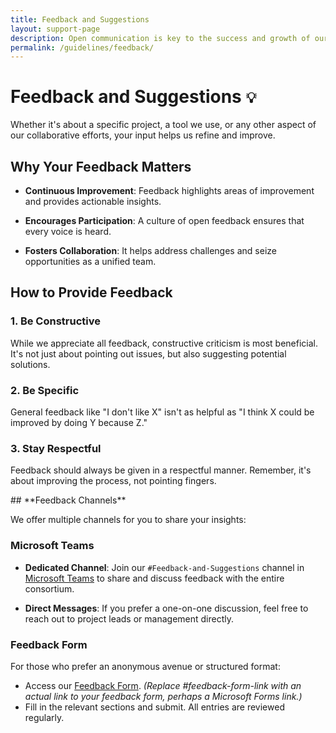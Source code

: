 ```yaml
---
title: Feedback and Suggestions
layout: support-page
description: Open communication is key to the success and growth of our consortium. We value the insights, feedback, and suggestions from every member.
permalink: /guidelines/feedback/
---
```



# **Feedback and Suggestions** `💡`

Whether it's about a specific project, a tool we use, or any other aspect of our collaborative efforts, your input helps us refine and improve.

## **Why Your Feedback Matters**

- **Continuous Improvement**: Feedback highlights areas of improvement and provides actionable insights.
  
- **Encourages Participation**: A culture of open feedback ensures that every voice is heard.
  
- **Fosters Collaboration**: It helps address challenges and seize opportunities as a unified team.

## **How to Provide Feedback**

### **1. Be Constructive**

While we appreciate all feedback, constructive criticism is most beneficial. It's not just about pointing out issues, but also suggesting potential solutions.

### **2. Be Specific**

General feedback like "I don't like X" isn't as helpful as "I think X could be improved by doing Y because Z."

### **3. Stay Respectful**

Feedback should always be given in a respectful manner. Remember, it's about improving the process, not pointing fingers.

<div class="mt-4">
## **Feedback Channels**

We offer multiple channels for you to share your insights:

### **Microsoft Teams**

- **Dedicated Channel**: Join our `#Feedback-and-Suggestions` channel in [Microsoft Teams](https://teams.microsoft.com/) to share and discuss feedback with the entire consortium.
  
- **Direct Messages**: If you prefer a one-on-one discussion, feel free to reach out to project leads or management directly.


### **Feedback Form**

For those who prefer an anonymous avenue or structured format:
- Access our [Feedback Form](#feedback-form-link). *(Replace #feedback-form-link with an actual link to your feedback form, perhaps a Microsoft Forms link.)*
- Fill in the relevant sections and submit. All entries are reviewed regularly.
</div>

